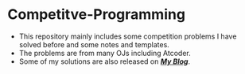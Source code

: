 # Competitve-Programming
- This repository mainly includes some competition problems I have solved before and some notes and templates.
- The problems are from many OJs including Atcoder.
- Some of my solutions are also released on ***[My Blog](https://blog.csdn.net/djhws144?spm=1000.2115.3001.5343)***.
